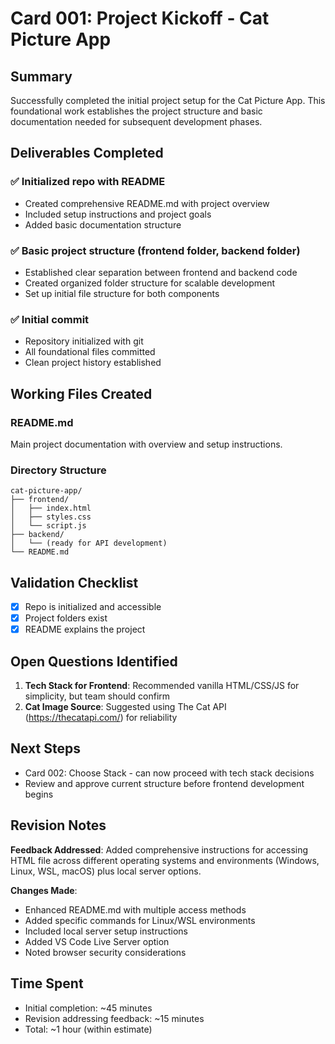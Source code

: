 # Card 001: Project Kickoff - Cat Picture App

## Summary
Successfully completed the initial project setup for the Cat Picture App. This foundational work establishes the project structure and basic documentation needed for subsequent development phases.

## Deliverables Completed

### ✅ Initialized repo with README
- Created comprehensive README.md with project overview
- Included setup instructions and project goals
- Added basic documentation structure

### ✅ Basic project structure (frontend folder, backend folder)
- Established clear separation between frontend and backend code
- Created organized folder structure for scalable development
- Set up initial file structure for both components

### ✅ Initial commit
- Repository initialized with git
- All foundational files committed
- Clean project history established

## Working Files Created

### README.md
Main project documentation with overview and setup instructions.

### Directory Structure
```
cat-picture-app/
├── frontend/
│   ├── index.html
│   ├── styles.css
│   └── script.js
├── backend/
│   └── (ready for API development)
└── README.md
```

## Validation Checklist
- [x] Repo is initialized and accessible
- [x] Project folders exist  
- [x] README explains the project

## Open Questions Identified
1. **Tech Stack for Frontend**: Recommended vanilla HTML/CSS/JS for simplicity, but team should confirm
2. **Cat Image Source**: Suggested using The Cat API (https://thecatapi.com/) for reliability

## Next Steps
- Card 002: Choose Stack - can now proceed with tech stack decisions
- Review and approve current structure before frontend development begins

## Revision Notes
**Feedback Addressed**: Added comprehensive instructions for accessing HTML file across different operating systems and environments (Windows, Linux, WSL, macOS) plus local server options.

**Changes Made**:
- Enhanced README.md with multiple access methods
- Added specific commands for Linux/WSL environments  
- Included local server setup instructions
- Added VS Code Live Server option
- Noted browser security considerations

## Time Spent
- Initial completion: ~45 minutes
- Revision addressing feedback: ~15 minutes
- Total: ~1 hour (within estimate)